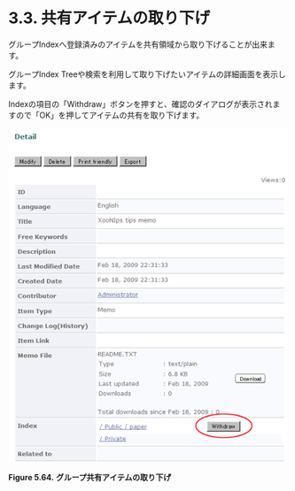 # 3.3. 共有アイテムの取り下げ

グループIndexへ登録済みのアイテムを共有領域から取り下げることが出来ます。

グループIndex Treeや検索を利用して取り下げたいアイテムの詳細画面を表示します。

Indexの項目の「Withdraw」ボタンを押すと、確認のダイアログが表示されますので「OK」を押してアイテムの共有を取り下げます。

![Withdraw shared items in a group index](../../.gitbook/assets/xoonips-operate59.png)

**Figure 5.64.**  **グループ共有アイテムの取り下げ**

